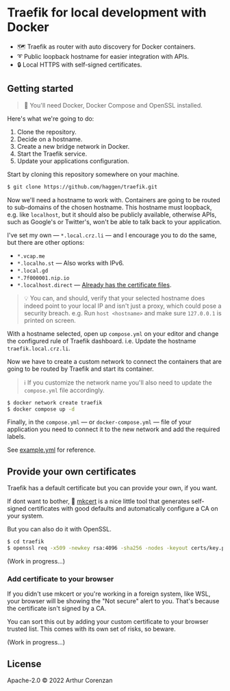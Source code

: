 # Traefik for local development with Docker

- 🗺️ Traefik as router with auto discovery for Docker containers.
- ➰ Public loopback hostname for easier integration with APIs.
- 🔒 Local HTTPS with self-signed certificates.

## Getting started

> 📝 You'll need Docker, Docker Compose and OpenSSL installed.

Here's what we're going to do:

1. Clone the repository.
2. Decide on a hostname.
3. Create a new bridge network in Docker.
4. Start the Traefik service.
5. Update your applications configuration.

Start by cloning this repository somewhere on your machine.

```sh
$ git clone https://github.com/haggen/traefik.git
```

Now we'll need a hostname to work with. Containers are going to be routed to sub-domains of the chosen hostname. This hostname must loopback, e.g. like `localhost`, but it should also be publicly available, otherwise APIs, such as Google's or Twitter's, won't be able to talk back to your application.

I've set my own — `*.local.crz.li` — and I encourage you to do the same, but there are other options:

- `*.vcap.me`
- `*.localho.st` — Also works with IPv6.
- `*.local.gd`
- `*.7f000001.nip.io`
- `*.localhost.direct` — [Already has the certificate files](https://get.localhost.direct/).

> 💡 You can, and should, verify that your selected hostname does indeed point to your local IP and isn't just a proxy, which could pose a security breach. e.g. Run `host <hostname>` and make sure `127.0.0.1` is printed on screen.

With a hostname selected, open up `compose.yml` on your editor and change the configured rule of Traefik dashboard. i.e. Update the hostname `traefik.local.crz.li`.

Now we have to create a custom network to connect the containers that are going to be routed by Traefik and start its container.

> ℹ️ If you customize the network name you'll also need to update the `compose.yml` file accordingly.

```sh
$ docker network create traefik
$ docker compose up -d
```

Finally, in the `compose.yml` — or `docker-compose.yml` — file of your application you need to connect it to the new network and add the required labels.

See [example.yml](./example.yml) for reference.

## Provide your own certificates

Traefik has a default certificate but you can provide your own, if you want.

If dont want to bother, 📝 [mkcert](https://github.com/FiloSottile/mkcert) is a nice little tool that generates self-signed certificates with good defaults and automatically configure a CA on your system.

But you can also do it with OpenSSL.

```sh
$ cd traefik
$ openssl req -x509 -newkey rsa:4096 -sha256 -nodes -keyout certs/key.pem -out certs/cert.pem -days 365 -subj '/CN=*.local.crz.li'
```

(Work in progress…)

### Add certificate to your browser

If you didn't use mkcert or you're working in a foreign system, like WSL, your browser will be showing the "Not secure" alert to you. That's because the certificate isn't signed by a CA.

You can sort this out by adding your custom certificate to your browser trusted list. This comes with its own set of risks, so beware.

(Work in progress…)

## License

Apache-2.0 © 2022 Arthur Corenzan
